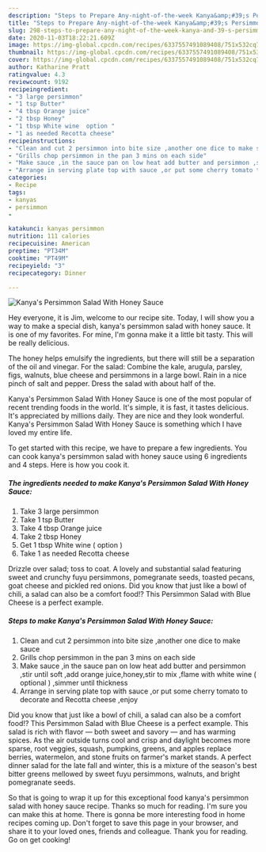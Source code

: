 ```yaml
---
description: "Steps to Prepare Any-night-of-the-week Kanya&amp;#39;s Persimmon  Salad With Honey Sauce"
title: "Steps to Prepare Any-night-of-the-week Kanya&amp;#39;s Persimmon  Salad With Honey Sauce"
slug: 298-steps-to-prepare-any-night-of-the-week-kanya-and-39-s-persimmon-salad-with-honey-sauce
date: 2020-11-03T18:22:21.609Z
image: https://img-global.cpcdn.com/recipes/6337557491089408/751x532cq70/kanyas-persimmon-salad-with-honey-sauce-recipe-main-photo.jpg
thumbnail: https://img-global.cpcdn.com/recipes/6337557491089408/751x532cq70/kanyas-persimmon-salad-with-honey-sauce-recipe-main-photo.jpg
cover: https://img-global.cpcdn.com/recipes/6337557491089408/751x532cq70/kanyas-persimmon-salad-with-honey-sauce-recipe-main-photo.jpg
author: Katharine Pratt
ratingvalue: 4.3
reviewcount: 9192
recipeingredient:
- "3 large persimmon"
- "1 tsp Butter"
- "4 tbsp Orange juice"
- "2 tbsp Honey"
- "1 tbsp White wine  option "
- "1 as needed Recotta cheese"
recipeinstructions:
- "Clean and cut 2 persimmon into bite size ,another one dice to make sauce"
- "Grills chop persimmon in the pan 3 mins on each side"
- "Make sauce ,in the sauce pan on low heat add butter and persimmon ,stir until soft ,add orange juice,honey,stir to mix ,flame with white wine ( optional ) ,simmer until thickness"
- "Arrange in serving plate top with sauce ,or put some cherry tomato to decorate and Recotta cheese ,enjoy"
categories:
- Recipe
tags:
- kanyas
- persimmon
- 

katakunci: kanyas persimmon  
nutrition: 111 calories
recipecuisine: American
preptime: "PT34M"
cooktime: "PT49M"
recipeyield: "3"
recipecategory: Dinner

---
```



![Kanya&#39;s Persimmon  Salad With Honey Sauce](https://img-global.cpcdn.com/recipes/6337557491089408/751x532cq70/kanyas-persimmon-salad-with-honey-sauce-recipe-main-photo.jpg)

Hey everyone, it is Jim, welcome to our recipe site. Today, I will show you a way to make a special dish, kanya&#39;s persimmon  salad with honey sauce. It is one of my favorites. For mine, I'm gonna make it a little bit tasty. This will be really delicious.

The honey helps emulsify the ingredients, but there will still be a separation of the oil and vinegar. For the salad: Combine the kale, arugula, parsley, figs, walnuts, blue cheese and persimmons in a large bowl. Rain in a nice pinch of salt and pepper. Dress the salad with about half of the.

Kanya&#39;s Persimmon  Salad With Honey Sauce is one of the most popular of recent trending foods in the world. It's simple, it is fast, it tastes delicious. It's appreciated by millions daily. They are nice and they look wonderful. Kanya&#39;s Persimmon  Salad With Honey Sauce is something which I have loved my entire life.


To get started with this recipe, we have to prepare a few ingredients. You can cook kanya&#39;s persimmon  salad with honey sauce using 6 ingredients and 4 steps. Here is how you cook it.

<!--inarticleads1-->

##### The ingredients needed to make Kanya&#39;s Persimmon  Salad With Honey Sauce:

1. Take 3 large persimmon
1. Take 1 tsp Butter
1. Take 4 tbsp Orange juice
1. Take 2 tbsp Honey
1. Get 1 tbsp White wine ( option )
1. Take 1 as needed Recotta cheese


Drizzle over salad; toss to coat. A lovely and substantial salad featuring sweet and crunchy fuyu persimmons, pomegranate seeds, toasted pecans, goat cheese and pickled red onions. Did you know that just like a bowl of chili, a salad can also be a comfort food!? This Persimmon Salad with Blue Cheese is a perfect example. 

<!--inarticleads2-->

##### Steps to make Kanya&#39;s Persimmon  Salad With Honey Sauce:

1. Clean and cut 2 persimmon into bite size ,another one dice to make sauce
1. Grills chop persimmon in the pan 3 mins on each side
1. Make sauce ,in the sauce pan on low heat add butter and persimmon ,stir until soft ,add orange juice,honey,stir to mix ,flame with white wine ( optional ) ,simmer until thickness
1. Arrange in serving plate top with sauce ,or put some cherry tomato to decorate and Recotta cheese ,enjoy


Did you know that just like a bowl of chili, a salad can also be a comfort food!? This Persimmon Salad with Blue Cheese is a perfect example. This salad is rich with flavor — both sweet and savory — and has warming spices. As the air outside turns cool and crisp and daylight becomes more sparse, root veggies, squash, pumpkins, greens, and apples replace berries, watermelon, and stone fruits on farmer&#39;s market stands. A perfect dinner salad for the late fall and winter, this is a mixture of the season&#39;s best bitter greens mellowed by sweet fuyu persimmons, walnuts, and bright pomegranate seeds. 

So that is going to wrap it up for this exceptional food kanya&#39;s persimmon  salad with honey sauce recipe. Thanks so much for reading. I'm sure you can make this at home. There is gonna be more interesting food in home recipes coming up. Don't forget to save this page in your browser, and share it to your loved ones, friends and colleague. Thank you for reading. Go on get cooking!

